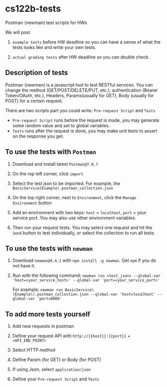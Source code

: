 # cs122b-tests
Postman (newman) test scripts for HWs 

We will post 
1. `example tests` before HW deadline so you can have a sense of what the tests looks like and write your own tests.

1. `actual grading tests` after HW deadline so you can double check.


## Description of tests

Postman (newman) is a javascript tool to test RESTful services. 
You can change the method (GET/POST/DELETE/PUT, etc.), authentication (Bearer Token/OAuth, etc.), Headers, Params(usually for GET), Body (usually for POST) for a certain request.

There are two scripts part you could write: `Pre-request Script` and `Tests`

* `Pre-request Script` runs before the request is made, you may generate some random value and set to global variables.
* `Tests` runs after the request is done, you may make unit tests to assert on the response you get.

## To use the tests with `Postman`

1. Download and install latest `Postman@7.0.7`

1. On the rop left corner, click `import`

1. Select the test json to be imported. For example, the `BasicService(Example).postman_collection.json`

1. On the top right corner, next to `Environment`, click the `Manage Environment` button

1. Add an environment with two keys: `host` = `localhost`, `port` = your service port. You may also use other environment variables.

1. Then run your request tests. You may select one request and hit the `Send` button to test individually, or select the collection to run all tests.

## To use the tests with `newman`

1. Download `newman@4.4.1` with `npm install -g newman`. Get `npm` if you do not have it.

1. Run with the following command:
`newman run <test_json> --global-var 'host=<your_service_host>' --global-var 'port=<your_service_port>'`

    For example:
    `newman run BasicService\(Example\).postman_collection.json --global-var 'host=localhost' --global-var 'port=8080'`
    
    
## To add more tests yourself
1. Add new requests in postman

1. Define your request API with `http://{{host}}:{{port}}` + `<API_END_POINT>`

1. Select HTTP method

1. Define Param (for GET) or Body (for POST)

1. If using Json, select `application/json`

1. Define your `Pre-request Script` and `Tests`
